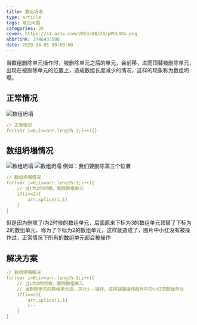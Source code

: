 ```yaml
---
title: 数组坍塌
type: article
tags: 常见问题
categories: JS
cover: https://s1.ax1x.com/2023/08/28/pPULXOx.png
abbrlink: 3746433508
date: 2020-04-05 00:00:00
---
```

<!-- 解决图片403 -->
<meta name="referrer" content="no-referrer" />

当数组删除单元操作时，被删除单元之后的单元，会前移，进而顶替被删除单元，出现在被删除单元的位置上，造成数组长度减少的情况，这样的现象称为数组坍塌。
## 正常情况
![数组坍塌](https://img-blog.csdnimg.cn/20200405185418787.png?x-oss-process=image/watermark,type_ZmFuZ3poZW5naGVpdGk,shadow_10,text_aHR0cHM6Ly9ibG9nLmNzZG4ubmV0L3RjMTE0MzQ4MTk1Ng==,size_16,color_FFFFFF,t_70)
```yaml
// 正常情况
for(var i=0;i<=arr.length-1;i++){}
```
## 数组坍塌情况
![数组坍塌](https://img-blog.csdnimg.cn/20200405190549836.png?x-oss-process=image/watermark,type_ZmFuZ3poZW5naGVpdGk,shadow_10,text_aHR0cHM6Ly9ibG9nLmNzZG4ubmV0L3RjMTE0MzQ4MTk1Ng==,size_16,color_FFFFFF,t_70)
![数组坍塌](https://img-blog.csdnimg.cn/20200405190605908.png?x-oss-process=image/watermark,type_ZmFuZ3poZW5naGVpdGk,shadow_10,text_aHR0cHM6Ly9ibG9nLmNzZG4ubmV0L3RjMTE0MzQ4MTk1Ng==,size_16,color_FFFFFF,t_70)
例如：我们要删除第三个位置
```yaml
// 数组坍塌情况
for(var i=0;i<=arr.length-1;i++){
	// 当i为2的时候，删除数组单元
	if(i==2){
		arr.splice(i,1)
	}
}
```
但是因为删除了i为2时候的数组单元，后面原来下标为3的数组单元顶替了下标为2的数组单元，称为了下标为2的数组单元，这样就造成了，图片中小红没有被操作过，正常情况下所有的数组单元都会被操作
## 解决方案
```yaml
// 数组坍塌解决
for(var i=0;i<=arr.length-1;i++){
	// 当i为2的时候，删除数组单元
	// 当删除原先的数组单元后，执行i--操作，这样就能操作图片中的小红的数组单元
	if(i==2){
		arr.splice(i,1)
		i--
	}
}
```

